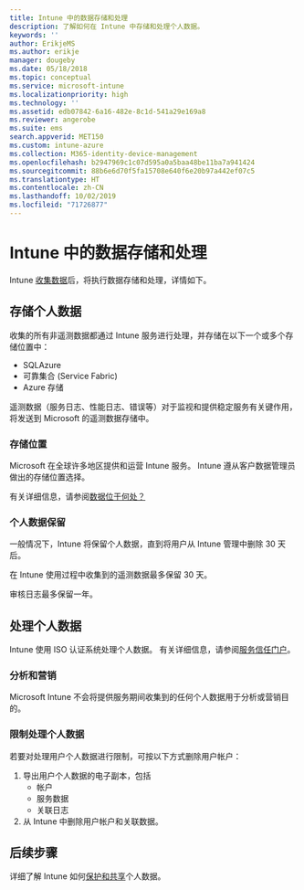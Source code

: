 ```yaml
---
title: Intune 中的数据存储和处理
description: 了解如何在 Intune 中存储和处理个人数据。
keywords: ''
author: ErikjeMS
ms.author: erikje
manager: dougeby
ms.date: 05/18/2018
ms.topic: conceptual
ms.service: microsoft-intune
ms.localizationpriority: high
ms.technology: ''
ms.assetid: edb07842-6a16-482e-8c1d-541a29e169a8
ms.reviewer: angerobe
ms.suite: ems
search.appverid: MET150
ms.custom: intune-azure
ms.collection: M365-identity-device-management
ms.openlocfilehash: b2947969c1c07d595a0a5baa48be11ba7a941424
ms.sourcegitcommit: 88b6e6d70f5fa15708e640f6e20b97a442ef07c5
ms.translationtype: HT
ms.contentlocale: zh-CN
ms.lasthandoff: 10/02/2019
ms.locfileid: "71726877"
---
```

# <a name="data-storage-and-processing-in-intune"></a>Intune 中的数据存储和处理

Intune [收集数据](privacy-data-collect.md)后，将执行数据存储和处理，详情如下。

## <a name="storing-personal-data"></a>存储个人数据

收集的所有非遥测数据都通过 Intune 服务进行处理，并存储在以下一个或多个存储位置中： 

- SQLAzure 
- 可靠集合 (Service Fabric)  
- Azure 存储 

遥测数据（服务日志、性能日志、错误等）对于监视和提供稳定服务有关键作用，将发送到 Microsoft 的遥测数据存储中。

### <a name="storage-locations"></a>存储位置

Microsoft 在全球许多地区提供和运营 Intune 服务。 Intune 遵从客户数据管理员做出的存储位置选择。

有关详细信息，请参阅[数据位于何处？](https://www.microsoft.com/trust-center/privacy/data-location)

### <a name="personal-data-retention"></a>个人数据保留

一般情况下，Intune 将保留个人数据，直到将用户从 Intune 管理中删除 30 天后。

在 Intune 使用过程中收集到的遥测数据最多保留 30 天。

审核日志最多保留一年。

## <a name="processing-personal-data"></a>处理个人数据

Intune 使用 ISO 认证系统处理个人数据。 有关详细信息，请参阅[服务信任门户](https://www.microsoft.com/en-us/TrustCenter/stp)。

### <a name="profiling-and-marketing"></a>分析和营销

Microsoft Intune 不会将提供服务期间收集到的任何个人数据用于分析或营销目的。 

### <a name="restrict-processing-of-personal-data"></a>限制处理个人数据

若要对处理用户个人数据进行限制，可按以下方式删除用户帐户：
1. 导出用户个人数据的电子副本，包括
    - 帐户
    - 服务数据
    - 关联日志
2. 从 Intune 中删除用户帐户和关联数据。

## <a name="next-steps"></a>后续步骤

详细了解 Intune 如何[保护和共享](privacy-data-secure-share.md)个人数据。 
